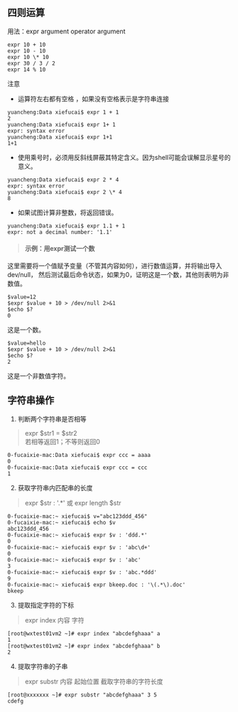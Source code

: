 ## 四则运算
用法：expr argument operator argument
```
expr 10 + 10
expr 10 - 10
expr 10 \* 10
expr 30 / 3 / 2
expr 14 % 10
```
注意
* 运算符左右都有空格 ，如果没有空格表示是字符串连接
```
yuancheng:Data xiefucai$ expr 1 + 1
2
yuancheng:Data xiefucai$ expr 1+ 1
expr: syntax error
yuancheng:Data xiefucai$ expr 1+1
1+1
```
* 使用乘号时，必须用反斜线屏蔽其特定含义。因为shell可能会误解显示星号的意义。
```
yuancheng:Data xiefucai$ expr 2 * 4
expr: syntax error
yuancheng:Data xiefucai$ expr 2 \* 4
8
```
* 如果试图计算非整数，将返回错误。
```
yuancheng:Data xiefucai$ expr 1.1 + 1
expr: not a decimal number: '1.1'
```

> #### 示例：用expr测试一个数
这里需要将一个值赋予变量（不管其内容如何），进行数值运算，并将输出导入dev/null，
然后测试最后命令状态，如果为0，证明这是一个数，其他则表明为非数值。
```
$value=12
$expr $value + 10 > /dev/null 2>&1
$echo $?
0
```
这是一个数。
```
$value=hello
$expr $value + 10 > /dev/null 2>&1
$echo $?
2
```
这是一个非数值字符。

## 字符串操作
1. 判断两个字符串是否相等
> expr $str1 = $str2<br/>
若相等返回1；不等则返回0
```
0-fucaixie-mac:Data xiefucai$ expr ccc = aaaa
0
0-fucaixie-mac:Data xiefucai$ expr ccc = ccc
1
```

2. 获取字符串内匹配串的长度
> expr $str : '.*' 或 expr length $str
```
0-fucaixie-mac:~ xiefucai$ v="abc123ddd_456"
0-fucaixie-mac:~ xiefucai$ echo $v
abc123ddd_456
0-fucaixie-mac:~ xiefucai$ expr $v : 'ddd.*'
0
0-fucaixie-mac:~ xiefucai$ expr $v : 'abc\d+'
0
0-fucaixie-mac:~ xiefucai$ expr $v : 'abc'
3
0-fucaixie-mac:~ xiefucai$ expr $v : 'abc.*ddd'
9
0-fucaixie-mac:~ xiefucai$ expr bkeep.doc : '\(.*\).doc'
bkeep
```

3. 提取指定字符的下标
> expr index 内容 字符
```
[root@wxtest01vm2 ~]# expr index "abcdefghaaa" a
1
[root@wxtest01vm2 ~]# expr index "abcdefghaaa" b
2
```

4. 提取字符串的子串
> expr substr 内容 起始位置 截取字符串的字符长度
```
[root@xxxxxxx ~]# expr substr "abcdefghaaa" 3 5
cdefg
```
